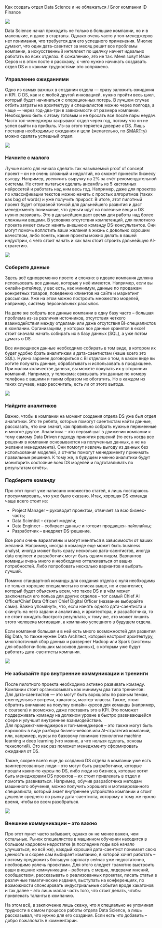 Как создать отдел Data Science и не облажаться / Блог компании ID Finance

![](../_resources/fd708fa577704b649f44c9914eaeee0e.jpeg)

Data Science начал приходить не только в большие компании, но и в маленькие, и даже в стартапы. Однако очень часто у топ-менеджеров нет понимания, что требуется для его успешного применения. Многие думают, что один дата-саентист за месяц решит все проблемы компании, а искусственный интеллект по щелчку начнет идеально работать во всех отделах. К сожалению, это не так. Меня зовут Иван Серов и в этом посте я расскажу, с чего нужно начинать создавать отдел DS и с какими трудностями это сопряжено.  

### Управление ожиданиями

Одно из самых важных в создании отдела — сразу заложить ожидания и KPI. С DS, как и с любой другой инновацией, нужно пройти весь цикл, который будет начинаться с операционных потерь. В лучшем случае отбить затраты на архитектуру и специалистов можно через полгода, а чаще — через год-два-три в зависимости от размера компании. Необходимо быть к этому готовым и не бросать все после пары неудач. Часто топ-менеджеры закрывают отдел через год, потому что он не успел выйти на прибыль. Из-за этого теряется доверие к DS. Лишь поставив необходимые ожидания и цели (желательно, по [SMART-у](https://www.wikiwand.com/ru/SMART)) можно сделать успешный отдел.

![](../_resources/2b5a77a230d443359b4c4d428867269c.png)

### Начните с малого

Лучше всего для начала сделать так называемый proof of concept проект – он не очень сложный и недолгий, но сможет принести бизнесу выгоду. Например, увеличить выручку на 2% за счёт рекомендательной системы. Не стоит пытаться сделать ансамбль из 5 кастомных нейросетей и работать над ним весь год. Например, даже для проектов по классификации текстов можно начать с простых алгоритмов (таких как bag of words) и уже получить прирост. В итоге, этот пилотный проект будет отправной точкой для дальнейшего развития и даст менеджменту понимание, что деньги идут на полезные вещи и DS нужно развивать. Это в дальнейшем даст время для работы над более сложными вещами. В условиях отсутствия компетенций, для пилотного проекта имеет смысл нанять внешнюю команду DS-консультантов. Они могут помочь воплотить ваши желания в жизнь с довольно хорошим качеством, либо понять, какие проекты можно делать в вашей индустрии, с чего стоит начать и как вам стоит строить дальнейшую AI-стратегию.

![](../_resources/0952b1b6abd54a649a4f9d962cec24b9.jpeg)

### Соберите данные

Здесь всё одновременно просто и сложно: в идеале компания должна использовать все данные, которые у неё имеются. Например, если вы онлайн-ритейлер, у вас есть, как минимум, данные по продажам конкретных товаров, поведению клиентов на сайте и маркетинг рассылкам. Уже на этом можно построить множество моделей, например, систему персональных рассылок.

На деле же собрать все данные компании в одну базу часто – большая проблема из-за различия источников, отсутствия четкого взаимодействия между отделами или даже отсутствия BI-специалистов в компании. Организациям, у которых все данные хранятся в excel стоит сначала начать собирать их в базу данных (SQL), а уже потом думать о DS.

Все имеющиеся данные необходимо собирать в том виде, в котором их будет удобно брать аналитикам и дата-саентистам (чаше всего это SQL). Нужно заранее договориться с BI отделом о том, в каком виде вы хотите получать данные, обрабатывать и использовать в продакшене.  
При малом количестве данных, вы можете покупать их у сторонних компаний. Например, у телекома: связывать эти данные по номеру телефона с вашими и таким образом их обогатить. Но в каждом из таких случаев, надо рассчитать, есть ли от этого выгода.

![](../_resources/049f2805c8c0415ca7c4223273a17ea5.jpeg)

### Найдите аналитиков

Важно, чтобы в компании на момент создания отдела DS уже был отдел аналитики. Это те ребята, которые помогут саентистам найти данные, рассказать, что они значат, как правильно собрать нужные переменные и многое другое. Аналитика – это первый шаг в движении компании к тому самому Data Driven подходу принятия решений (то есть когда все решения в компании основываются на полученных данных, а не на желании менеджмента). Они помогут извлечь выгоду из данных без использования моделей, а отчеты помогут менеджменту принимать правильные решения. К тому же, в будущем именно аналитики будут мониторить состояние всех DS моделей и подготавливать по результатам отчёты.

### Подберите команду

Про этот пункт уже написано множество статей, я лишь постараюсь просуммировать, что уже было сказано. Итак, хорошая DS команда чаще всего стоит из:

*   Project Manager – руководит проектом, отвечает за всю бизнес-часть;
*   Data Scientist – строит модели;
*   Data Engineer – собирает данные и готовит продакшен-пайплайны;
*   Разработчик – внедряет DS-решение.

Все роли очень вариативны и могут меняться в зависимости от ваших желаний. Например, иногда в команде еще может быть business analyst, иногда может быть сразу несколько дата-саентистов, иногда data engineer и разработчик могут быть одним лицом. Вариантов команды очень много и необходимо отталкиваться от ваших потребностей. Либо попробовать несколько вариантов и выбрать лучший.

Помимо стандартной команды для создания отдела с нуля необходимы не только хорошие специалисты из списка выше, но и евангелист, который будет объяснять всем, что такое DS и в чём может заключаться его польза для других отделов – тот самый Chief AI Officer/Chief Data Officer/ Chief Digital Officer (название выбирайте сами). Важно упомянуть, что, если нанять одного дата-саентиста и скинуть на него задачи и аналитика, и архитектора, и разработчика, то не стоит ожидать быстрого результата, к тому же, это может лишить этого человека мотивации, а компанию успешного в будущем отдела.

Если компания большая и в ней есть много возможностей для развития Big Data, то также нужен Data Architect, который настроит архитектуру, многопоточный сбор данных и развернет Hadoop или Spark (системы для обработки больших массивов данных), с которым уже будут работать дата-саентисты компании.

![](../_resources/545093a4513a4d79a46a9ea4de1dd021.png)

### Не забывайте про внутренние коммуникации и тренинги

После пилотного проекта необходимо активно развивать команду. Компании стоит организовывать как минимум два типа тренингов:  
Для дата-саентистов — это могут быть воркшопы по разным темам, еженедельные встречи, хакатоны, мастер-классы. Также, стоит обратить внимание на покупку онлайн-курсов для команды (например, с coursera) и возможно, даже поставить это в KPI. Это поможет поддерживать команду на должном уровне в быстро развивающейся сфере и улучшит внутреннее взаимодействие.  
Для проджект-менеджеров и топ-менеджеров – это также могут быть воркшопы в виде разбора бизнес-кейсов или AI-стратегий компаний, или, например, курсы по базовому понимаю технологии machine learning и deep learning (что можно, а что нельзя сделать, основы технологий). Это как раз поможет менеджменту сформировать ожидания от DS.

Также, скорее всего еще до создания DS отдела в компании уже есть заинтересованные люди – это могут быть разработчики, которые прошли какие-то курсы по DS, либо люди из бизнеса, которые хотят быть менеджерами DS проектов – их стоит привлекать в отдел и помогать развиваться. Например, обучив разработчика методам машинного обучения, можно получить хорошего и мотивированного специалиста, который знает внутреннее устройство компании и стоит дешевле среднего по рынку дата-саентиста, которому к тому же нужно время, чтобы во всем разобраться.

![](../_resources/0dada8d69dc349cabb2b94714753146d.jpeg)

### Внешние коммуникации – это важно

Про этот пункт часто забывают, однако он не менее важен, чем остальные. Рынок специалистов в машинном обучении находится в большом кадровом недостатке (в последние годы всё начало улучшаться, но всё же), каждый хороший дата-саентист понимает свою ценность и скорее сам выбирает компанию, в которой хочет работать – поэтому предложить большую зарплату сейчас уже недостаточно, необходимо увлечь проектами. Для этого следует грамотно выстроить ваши внешние коммуникации – работать с медиа, лидерами мнений, сообществом, рассказывать о реализованных проектах, писать статьи в различные тематические издания, выступать на конференциях, по возможности спонсировать индустриальные события вроде хакатонов и так далее – это лишь малая часть того, что стоит делать, чтобы привлекать таланты в компанию.

На этом всё, в заключение лишь скажу, что я специально не упоминал трудности в самом процессе работы отдела Data Science, а лишь рассказывал, что нужно для его создания. Если есть что добавить – добро пожаловать в комментарии.
